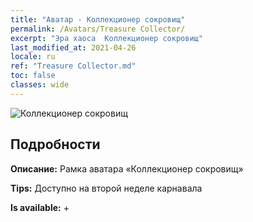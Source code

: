```yaml
---
title: "Аватар - Коллекционер сокровищ"
permalink: /Avatars/Treasure Collector/
excerpt: "Эра хаоса  Коллекционер сокровищ"
last_modified_at: 2021-04-26
locale: ru
ref: "Treasure Collector.md"
toc: false
classes: wide
---
```

 ![Коллекционер сокровищ](/images/a/avatarFrame_19.png)

## Подробности

 **Описание:** Рамка аватара «Коллекционер сокровищ» 

 **Tips:** Доступно на второй неделе карнавала 

 **Is available:**  + 

